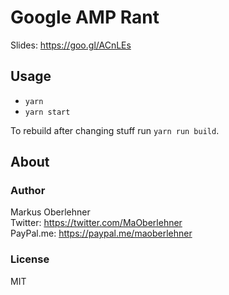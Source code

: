 # Google AMP Rant
Slides: https://goo.gl/ACnLEs

## Usage
- `yarn`
- `yarn start`

To rebuild after changing stuff run `yarn run build`.

## About
### Author
Markus Oberlehner  
Twitter: https://twitter.com/MaOberlehner  
PayPal.me: https://paypal.me/maoberlehner

### License
MIT

